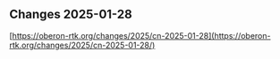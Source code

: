 ## Changes 2025-01-28

[https://oberon-rtk.org/changes/2025/cn-2025-01-28](https://oberon-rtk.org/changes/2025/cn-2025-01-28/)

